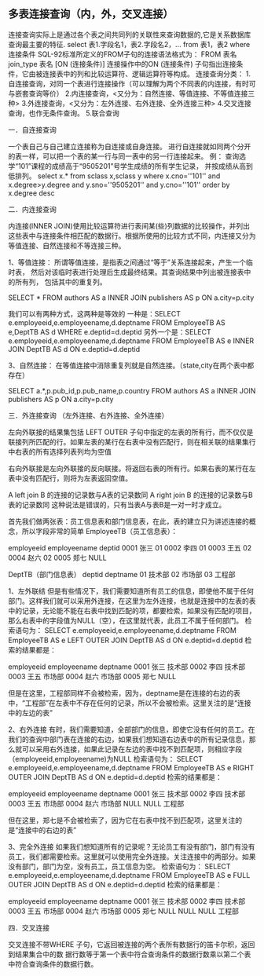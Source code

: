 ## 多表连接查询（内，外，交叉连接）

连接查询实际上是通过各个表之间共同列的关联性来查询数据的,它是关系数据库查询最主要的特征.
select 表1.字段名1，表2.字段名2，... 
from 表1，表2
where 连接条件
SQL-92标准所定义的FROM子句的连接语法格式为： 
FROM 表名 join_type 表名 [ON (连接条件)]
连接操作中的ON (连接条件) 子句指出连接条件，它由被连接表中的列和比较运算符、逻辑运算符等构成。
连接查询分类：
1.自连接查询，对同一个表进行连接操作（可以理解为两个不同表的内连接，有时可与嵌套查询等价）
2.内连接查询，<又分为：自然连接、等值连接、不等值连接三种>
3.外连接查询，<又分为：左外连接、右外连接、全外连接三种>
4.交叉连接查询，也作无条件查询。
5.联合查询

一．自连接查询

一个表自己与自己建立连接称为自连接或自身连接。
进行自连接就如同两个分开的表一样，可以把一个表的某一行与同一表中的另一行连接起来。
例：
查询选学“101”课程的成绩高于“9505201”号学生成绩的所有学生记录，
并按成绩从高到低排列。
select x.* from sclass x,sclass y
where x.cno=''101'' and x.degree>y.degree and y.sno=''9505201'' and y.cno=''101''
order by x.degree desc

二．内连接查询

内连接(INNER JOIN)使用比较运算符进行表间某(些)列数据的比较操作，并列出这些表中与连接条件相匹配的数据行。根据所使用的比较方式不同，内连接又分为等值连接、自然连接和不等连接三种。

1、等值连接：
所谓等值连接，是指表之间通过“等于”关系连接起来，产生一个临时表，
然后对该临时表进行处理后生成最终结果。其查询结果中列出被连接表中的所有列，
包括其中的重复列。

SELECT * 
FROM authors AS a INNER JOIN publishers AS p 
ON a.city=p.city

我们可以有两种方式，这两种是等效的 
一种是：SELECT e.employeeid,e.employeename,d.deptname FROM EmployeeTB AS e,DeptTB AS d WHERE e.deptid=d.deptid 
另外一个是：SELECT e.employeeid,e.employeename,d.deptname FROM EmployeeTB AS e INNER JOIN DeptTB AS d ON e.deptid=d.deptid 

3、自然连接：
在等值连接中消除重复列就是自然连接。（state,city在两个表中都存在）

SELECT a.*,p.pub_id,p.pub_name,p.country 
FROM authors AS a INNER JOIN publishers AS p 
ON a.city=p.city

三．外连接查询 （左外连接、右外连接、全外连接）

左向外联接的结果集包括 LEFT OUTER 子句中指定的左表的所有行，而不仅仅是联接列所匹配的行。如果左表的某行在右表中没有匹配行，则在相关联的结果集行中右表的所有选择列表列均为空值

右向外联接是左向外联接的反向联接。将返回右表的所有行。如果右表的某行在左表中没有匹配行，则将为左表返回空值。

A left join B 的连接的记录数与A表的记录数同
A right join B 的连接的记录数与B表的记录数同  这种说法是错误的，只有当表A与表B是一对一时才成立。

首先我们做两张表：员工信息表和部门信息表，在此，表的建立只为讲述连接的概念，所以字段非常的简单 
EmployeeTB（员工信息表）： 

employeeid employeename deptid 
0001  张三  01 
0002  李四  01 
0003  王五  02 
0004  赵六  02 
0005  郑七  NULL 

DeptTB（部门信息表） 
deptid  deptname 
01  技术部 
02  市场部 
03  工程部 

1、左外联结 
但是有些情况下，我们需要知道所有员工的信息，即使他不属于任何部门。这样我们就可以采用外连接，在这里为左外连接，也就是连接中的左表的表中的记录，无论能不能在右表中找到匹配的项，都要检索，如果没有匹配的项目，那么右表中的字段值为NULL（空），在这里就代表，此员工不属于任何部门。 
检索语句为： 
SELECT e.employeeid,e.employeename,d.deptname FROM EmployeeTB AS e LEFT OUTER JOIN DeptTB AS d ON e.deptid=d.deptid 
检索的结果都是： 

employeeid employeename deptname 
0001  张三 技术部 
0002  李四 技术部 
0003  王五 市场部 
0004  赵六 市场部 
0005  郑七  NULL 

但是在这里，工程部同样不会被检索，因为，deptname是在连接的右边的表中，“工程部”在左表中不存在任何的记录，所以不会被检索。这里关注的是“连接中的左边的表” 

2、右外连接 
有时，我们需要知道，全部部门的信息，即使它没有任何的员工。在我们的查询中部门表在连接的右边，如果我们想知道右边表中的所有记录信息，那么就可以采用右外连接，如果此记录在左边的表中找不到匹配项，则相应字段（employeeid,employeename)为NULL 
检索语句为： 
SELECT e.employeeid,e.employeename,d.deptname FROM EmployeeTB AS e RIGHT OUTER JOIN DeptTB AS d ON e.deptid=d.deptid 
检索的结果都是： 

employeeid employeename deptname 
0001  张三 技术部 
0002  李四 技术部 
0003  王五 市场部 
0004  赵六 市场部 
NULL  NULL  工程部 

但在这里，郑七是不会被检索了，因为它在右表中找不到匹配项，这里关注的是“连接中的右边的表” 

3、完全外连接 
如果我们想知道所有的记录呢？无论员工有没有部门，部门有没有员工，我们都需要检索。这里就可以使用完全外连接。关注连接中的两部分。如果没有部门，部门为空，没有员工，员工信息为空。 
检索语句为： 
SELECT e.employeeid,e.employeename,d.deptname FROM EmployeeTB AS e FULL OUTER JOIN DeptTB AS d ON e.deptid=d.deptid 
检索的结果都是： 

employeeid employeename deptname 
0001  张三 技术部 
0002  李四 技术部 
0003  王五 市场部 
0004  赵六 市场部 
0005  郑七  NULL 
NULL  NULL  工程部 

四．交叉连接

交叉连接不带WHERE 子句，它返回被连接的两个表所有数据行的笛卡尔积，返回到结果集合中的数
据行数等于第一个表中符合查询条件的数据行数乘以第二个表中符合查询条件的数据行数。
